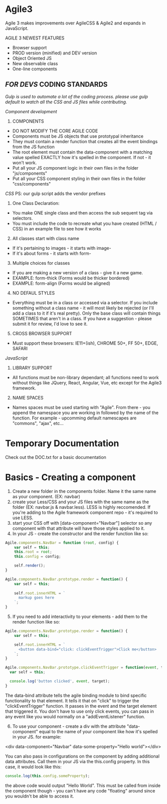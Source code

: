# Agile3
Agile 3 makes improvements over AgileCSS & Agile2 and expands in JavaScript.

AGILE 3 NEWEST FEATURES
  - Browser support
  - PROD version (minified) and DEV version
  - Object Oriented JS
  - New observable class
  - One-line components
 
  
  
*FOR DEVS*
CODING STANDARDS
-----------------------------------

*Gulp is used to automate a lot of the coding process. please use gulp default to watch all the CSS and JS files while contributing.*

*Component development*
1. COMPONENTS
  - DO NOT MODIFY THE CORE AGILE CODE
  - Components must be JS objects that use prototypal inheritance
  - They must contain a render function that creates all the event bindings from the JS function
  - The root element must contain the data-component with a matching value spelled EXACTLY how it's spelled in the component. If not - it won't work.
  - Put all your JS component logic in their own files in the folder "js/components"
  - Put all your CSS component styling in their own files in the folder "css/components"

*CSS*
PS: our gulp script adds the vendor prefixes

1. One Class Declaration:
  - You make ONE single class and then access the sub sequent tag via selectors. 
  - You must include the code to recreate what you have created (HTML / CSS) in an example file to see how it works
  
2. All classes start with class name
  - If it's pertaining to images - it starts with image-
  - If it's about forms - it starts with form-
  
3. Multiple choices for classes
  - If you are making a new version of a class - give it a new game.
  - EXAMPLE: form-thick (Forms would be thicker bordered)
  - EXAMPLE: form-align (Forms would be aligned)
  
4. NO DEFAUL STYLES
  - Everything must be in a class or accessed via a selector. If you include something without a class name - it will most likely be rejected (or I'll add a class to it if it's real pretty). Only the base class will contain things SOMETIMES that aren't in a class. If you have a suggestion - please submit it for review, I'd love to see it.
  
5. CROSS BROWSER SUPPORT
  - Must support these browsers: IE11+(ish), CHROME 50+, FF 50+, EDGE, SAFARI


*JavaScript*
1. LIBRARY SUPPORT
  - All functions must be non-library dependant; all functions need to work without things like JQuery, React, Angular, Vue, etc except for the Agile3 framework.
 
2. NAME SPACES
  - Names spaces must be used starting with "Agile". From there - you append the namespace you are working in followed by the name of the function. For example - upcomming default namescapes are "commons", "ajax", etc...


# Temporary Documentation
Check out the DOC.txt for a basic documentation

# Basics - Creating a component
1. Create a new folder in the components folder. Name it the same name as your component. (EX: navbar)
2. create your Less/CSS and your JS files with the same name as the folder (EX: navbar.js & navbar.less). LESS is highly reccomended. If you're adding to the Agile framework component repo - it's required to use LESS.
3. start your CSS off with [data-component="Navbar"] selector so any component with that attribute will have those styles applied to it.
4. In your JS - create the constructor and the render function like so:
```javascript
Agile.components.NavBar = function (root, config) {
    var self = this;
    this.root = root;
    this.config = config;

    self.render();
}

Agile.components.NavBar.prototype.render = function() {
    var self = this;
    
    self.root.innerHTML = `
      markup goes here
    `;
}
```
5. If you need to add interactivity to your elements - add them to the render function like so:
```javascript
Agile.components.NavBar.prototype.render = function() {
    var self = this;

    self.root.innerHTML = `
      <button data-bind="click: clickEventTrigger">Click me</button>
    `;
}

Agile.components.NavBar.prototype.clickEventTrigger = function(event, target) {
  var self = this;

  console.log('button clicked', event, target);
}
```

The data-bind attribute tells the agile binding module to bind specific functionality to that element. It tells it that on "click" to trigger the "clickEventTrigger" function. It passes in the event and the target element that triggered it. You don't have to use only click events, you can pass in any event like you would normally on a "addEventListener" function.

6. To use your component - create a div with the attribute "data-component" equal to the name of your component like how it's spelled in your JS. for example:

&lt;div data-component=&quot;Navbar&quot; data-some-property=&quot;Hello world&quot;&gt;&lt;/div&gt;

You can also pass in configurations on the component by adding additional data attributes. Call them in your JS via the this.config property. In this case, it would look like this:

```javascript
console.log(this.config.someProperty);
```

the above code would output "Hello World". This must be called from inside the component though - you can't have any code "floating" around since you wouldn't be able to access it.